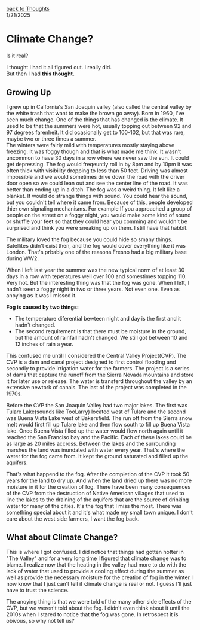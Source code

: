 [back to Thoughts](https://github.com/Marking-Time/Thoughts/tree/main)  
1/21/2025
# Climate Change?  

Is it real?

I thought I had it all figured out. I really did.  
But then I had __this thought.__  

## Growing Up
I grew up in Calfornia's San Joaquin valley (also called the central valley by the white trash that want to make the brown go away).  Born in 1960, I've seen much change.  One of the things that has changed is the climate. It used to be that the summers were hot, usually topping out between 92 and 97 degrees farenheit.  It did ocasionally get to 100-102, but that was rare, maybe two or three times a summer.  
The winters were fairly mild with temperatures mostly staying above freezing. It was foggy though and that is what made me think. It wasn't uncommon to have 30 days in a row where we never saw the sun.  It could get depressing.  The fog would freqeuntly roll in by 8pm and by 10pm it was often thick with visibility dropping to less than 50 feet. Driving was almost impossible and we would sometimes drive down the road with the driver door open so we could lean out and see the center line of the road. It was better than ending up in a ditch. The fog was a weird thing.  It felt like a blanket.  It would do strange things with sound. You could hear the sound, but you couldn't tell where it came from. Because of this, people developed thier own signaling mechanisms. For example If you approached a group of people on the street on a foggy night, you would make some kind of sound or shuffle your feet so that they could hear you comming and wouldn't be surprised and think you were sneaking up on them.  I still have that habbit.

The military loved the fog because you could hide so smany things. Satellites didn't exist then, and the fog would cover everything like it was London. That's prbably one of the reasons Fresno had a big military base during WW2. 

When I left last year the summer was the new typical norm of at least 30 days in a row with teperatures well over 100 and somestimes topping 110. Very hot. But the interesting thing was that the fog was gone. When I left, I hadn't seen a foggy night in two or three years. Not even one. Even as anoying as it was I missed it.

__Fog is caused by two things:__  
+ The temperature diferential bewteen night and day is the first and it hadn't changed.
+ The second requirement is that there must be moisture in the ground, but the amount of rainfall hadn't changed. We still got between 10 and 12 inches of rain a year.  

This confused me untill I considered the Central Valley Project(CVP).  The CVP is a dam and canal project designed to first control flooding and secondly to provide irrigation water for the farmers. The project is a series of dams that capture the runoff from the Sierra Nevada mountains and store it for later use or release. The water is transferd throughout the valley by an extensive newtork of canals. The last of the project was completed in the 1970s.

Before the CVP the San Joaquin Valley had two major lakes. The first was Tulare Lake(sounds like TooLarry) located west of Tulare and the second was Buena Vista Lake west of Bakersfield.  The run off from the Sierra snow melt would first fill up Tulare lake and then flow south to fill up Buena Vista lake. Once Buena Vista filled up the water would flow north again until it reached the San Franciso bay and the Pacific. Each of these lakes could be as large as 20 miles accross. Between the lakes and the surrounding marshes the land was inundated with water every year. That's where the water for the fog came from. It kept the ground saturated and filled up the aquifers.

That's what happend to the fog.  After the completion of the CVP it took 50 years for the land to dry up. And when the land dried up there was no more moisture in it for the creation of fog. There have been many consequences of the CVP from the destruction of Native American villages that used to line the lakes to the draining of the aquifers that are the source of drinking water for many of the cities.  It's the fog that I miss the most.  There was something special about it and it's what made my small town unique.  I don't care about the west side farmers, I want the fog back.

## What about Climate Change?  

This is where I got confused.  I did notice that things had gotten hotter in "The Valley" and for a very long time I figured that climate change was to blame.  I realize now that the heating in the valley had more to do with the lack of water that used to provide a cooling effect during the summer as well as provide the necessary moisture for the creation of fog in the winter. I now know that I just can't tell if climate change is real or not.  I guess I'll just have to trust the science.

The anoying thing is that we were told of the many other side effects of the CVP, but we weren't told about the fog.  I didn't even think about it until the 2010s when I stared to notice that the fog was gone. In retrospect it is obivous, so why not tell us? 